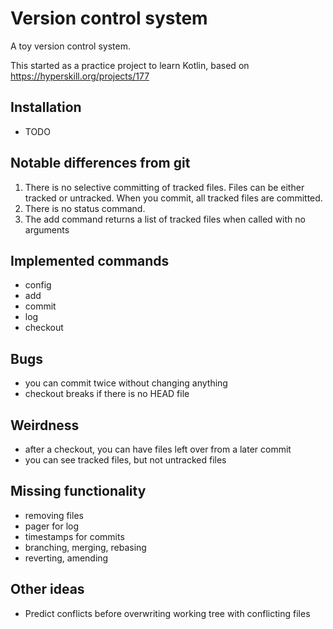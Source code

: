 # Version control system

A toy version control system.

This started as a practice project to learn Kotlin, based on https://hyperskill.org/projects/177

## Installation
- TODO

## Notable differences from git
1. There is no selective committing of tracked files. Files can be either tracked or untracked. 
    When you commit, all tracked files are committed.
2. There is no status command.
3. The add command returns a list of tracked files when called with no arguments

## Implemented commands

- config
- add
- commit
- log
- checkout

## Bugs

- you can commit twice without changing anything
- checkout breaks if there is no HEAD file

## Weirdness

- after a checkout, you can have files left over from a later commit
- you can see tracked files, but not untracked files

## Missing functionality

- removing files
- pager for log
- timestamps for commits
- branching, merging, rebasing
- reverting, amending

## Other ideas

- Predict conflicts before overwriting working tree with conflicting files